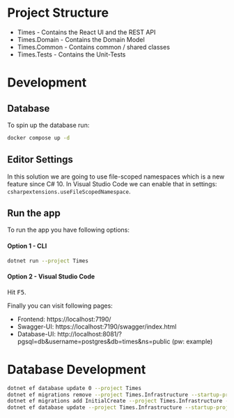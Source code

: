 # Project Structure

- Times - Contains the React UI and the REST API
- Times.Domain - Contains the Domain Model
- Times.Common - Contains common / shared classes
- Times.Tests - Contains the Unit-Tests

# Development

## Database

To spin up the database run:

```sh
docker compose up -d
```

## Editor Settings

In this solution we are going to use file-scoped namespaces which is a new feature since C# 10.
In Visual Studio Code we can enable that in settings: `csharpextensions.useFileScopedNamespace`.

## Run the app

To run the app you have following options:

#### Option 1 - CLI

```sh
dotnet run --project Times
```

#### Option 2 - Visual Studio Code

Hit <kbd>F5</kbd>.

Finally you can visit following pages:

- Frontend: https://localhost:7190/
- Swagger-UI: https://localhost:7190/swagger/index.html
- Database-UI: http://localhost:8081/?pgsql=db&username=postgres&db=times&ns=public (pw: example)

# Database Development

```sh
dotnet ef database update 0 --project Times
dotnet ef migrations remove --project Times.Infrastructure --startup-project Times
dotnet ef migrations add InitialCreate --project Times.Infrastructure --startup-project Times
dotnet ef database update --project Times.Infrastructure --startup-project Times
```
